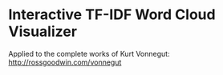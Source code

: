 # Interactive TF-IDF Word Cloud Visualizer

Applied to the complete works of Kurt Vonnegut:
http://rossgoodwin.com/vonnegut